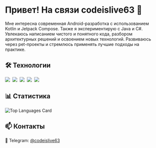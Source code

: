 <h1>Привет! На связи codeislive63 👋</h1>

<p>
Мне интересна современная Android-разработка с использованием Kotlin и Jetpack Compose. Также я экспериментирую с Java и C#.  
Увлекаюсь написанием чистого и понятного кода, разбором архитектурных решений и освоением новых технологий.  
Развиваюсь через pet-проекты и стремлюсь применять лучшие подходы на практике.
</p>


<h2>🛠 Технологии</h2>
<p>
<img src="https://img.shields.io/badge/.NET-512BD4?logo=dotnet&logoColor=fff">&nbsp;
<img src="https://img.shields.io/badge/Kotlin-7F52FF?logo=kotlin&logoColor=fff">&nbsp;
<img src="https://img.shields.io/badge/Java-%23ED8B00.svg?logo=openjdk&logoColor=white">&nbsp;
<img src="https://img.shields.io/badge/C%23-239120?logo=c-sharp&logoColor=fff">&nbsp;
<img src="https://img.shields.io/badge/Git-F05032?logo=git&logoColor=fff">&nbsp;
</p>

<h2>📊 Статистика</h2>
<p>
<img src="https://github-readme-stats.vercel.app/api/top-langs/?username=codeislive63&layout=compact&theme=dark" alt="Top Languages Card">
</p>

<h2>📫 Контакты</h2>
<p>
🔗 Telegram: <a href="https://t.me/codeislive63" target="_blank">@codeislive63</a><br>
